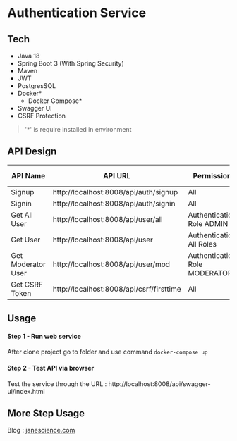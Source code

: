 # Authentication Service 

## Tech
- Java 18
- Spring Boot 3 (With Spring Security)
- Maven
- JWT
- PostgresSQL
- Docker*
  - Docker Compose*
- Swagger UI
- CSRF Protection

> '*' is require installed in environment

## API Design

|  API Name| API URL  | Permission | HTTP Method |
|---|---|---|---|
|  Signup | http://localhost:8008/api/auth/signup | All | POST |
|  Signin | http://localhost:8008/api/auth/signin | All | POST |
| Get All User | http://localhost:8008/api/user/all | Authentication Role ADMIN | GET |
| Get User | http://localhost:8008/api/user | Authentication All Roles | GET |
| Get Moderator User | http://localhost:8008/api/user/mod | Authentication Role MODERATOR | GET |
| Get CSRF Token | http://localhost:8008/api/csrf/firsttime | All | GET |

## Usage
#### Step 1 - Run web service

After clone project go to folder and use command `docker-compose up`

#### Step 2 - Test API via browser

Test the service through the URL : http://localhost:8008/api/swagger-ui/index.html

## More Step Usage

Blog : [janescience.com](https://janescience.com/blog/auth-springsecurity-jwt)

